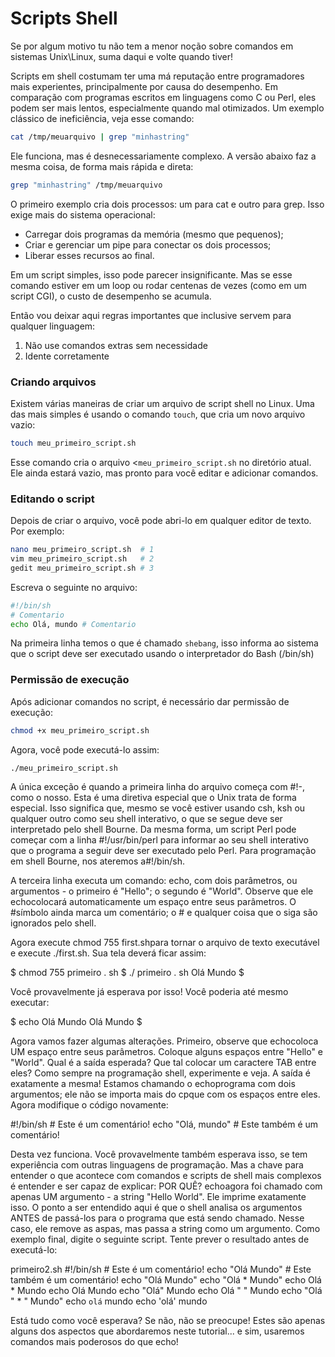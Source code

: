 # Scripts Shell

Se por algum motivo tu não tem a menor noção sobre comandos em sistemas Unix\Linux, suma daqui e volte quando tiver!

Scripts em shell costumam ter uma má reputação entre programadores mais experientes, principalmente por causa do desempenho. Em comparação com programas escritos em linguagens como C ou Perl, eles podem ser mais lentos, especialmente quando mal otimizados. Um exemplo clássico de ineficiência, veja esse comando:

```sh
cat /tmp/meuarquivo | grep "minhastring"
```

Ele funciona, mas é desnecessariamente complexo. A versão abaixo faz a mesma coisa, de forma mais rápida e direta:

```sh
grep "minhastring" /tmp/meuarquivo
```

O primeiro exemplo cria dois processos: um para cat e outro para grep. Isso exige mais do sistema operacional:
- Carregar dois programas da memória (mesmo que pequenos);
- Criar e gerenciar um pipe para conectar os dois processos;
- Liberar esses recursos ao final.

Em um script simples, isso pode parecer insignificante. Mas se esse comando estiver em um loop ou rodar centenas de vezes (como em um script CGI), o custo de desempenho se acumula.

Então vou deixar aqui regras importantes que inclusive servem para qualquer linguagem: 

1. Não use comandos extras sem necessidade
2. Idente corretamente

### Criando arquivos

Existem várias maneiras de criar um arquivo de script shell no Linux. Uma das mais simples é usando o comando <code>touch</code>, que cria um novo arquivo vazio:

```sh
touch meu_primeiro_script.sh
```

Esse comando cria o arquivo <<code>meu_primeiro_script.sh</code> no diretório atual. Ele ainda estará vazio, mas pronto para você editar e adicionar comandos.

### Editando o script

Depois de criar o arquivo, você pode abri-lo em qualquer editor de texto. Por exemplo:

```sh
nano meu_primeiro_script.sh  # 1
vim meu_primeiro_script.sh   # 2
gedit meu_primeiro_script.sh # 3
```

Escreva o seguinte no arquivo:

```sh
#!/bin/sh
# Comentario
echo Olá, mundo # Comentario
```

Na primeira linha temos o que é chamado <code>shebang</code>, isso informa ao sistema que o script deve ser executado usando o interpretador do Bash (/bin/sh)

### Permissão de execução

Após adicionar comandos no script, é necessário dar permissão de execução:

```sh
chmod +x meu_primeiro_script.sh
```

Agora, você pode executá-lo assim:

```sh
./meu_primeiro_script.sh
```

A única exceção é quando a primeira linha do arquivo começa com #!-, como o nosso. Esta é uma diretiva especial que o Unix trata de forma especial. Isso significa que, mesmo se você estiver usando csh, ksh ou qualquer outro como seu shell interativo, o que se segue deve ser interpretado pelo shell Bourne.
Da mesma forma, um script Perl pode começar com a linha #!/usr/bin/perl para informar ao seu shell interativo que o programa a seguir deve ser executado pelo Perl. Para programação em shell Bourne, nos ateremos a#!/bin/sh.

A terceira linha executa um comando: echo, com dois parâmetros, ou argumentos - o primeiro é "Hello"; o segundo é "World".
Observe que ele echocolocará automaticamente um espaço entre seus parâmetros.
O #símbolo ainda marca um comentário; o # e qualquer coisa que o siga são ignorados pelo shell.

Agora execute chmod 755 first.shpara tornar o arquivo de texto executável e execute ./first.sh.
Sua tela deverá ficar assim:

$ chmod 755 primeiro . sh $ ./ primeiro . sh Olá Mundo $ 

 
Você provavelmente já esperava por isso! Você poderia até mesmo executar:

$ echo Olá Mundo Olá Mundo $  
 
 Agora vamos fazer algumas alterações.
Primeiro, observe que echocoloca UM espaço entre seus parâmetros. Coloque alguns espaços entre "Hello" e "World". Qual é a saída esperada? Que tal colocar um caractere TAB entre eles?
Como sempre na programação shell, experimente e veja.
A saída é exatamente a mesma! Estamos chamando o echoprograma com dois argumentos; ele não se importa mais do cpque com os espaços entre eles. Agora modifique o código novamente:

#!/bin/sh # Este é um comentário! echo "Olá, mundo" # Este também é um comentário!
        
Desta vez funciona. Você provavelmente também esperava isso, se tem experiência com outras linguagens de programação. Mas a chave para entender o que acontece com comandos e scripts de shell mais complexos é entender e ser capaz de explicar: POR QUÊ?
echoagora foi chamado com apenas UM argumento - a string "Hello World". Ele imprime exatamente isso.
O ponto a ser entendido aqui é que o shell analisa os argumentos ANTES de passá-los para o programa que está sendo chamado. Nesse caso, ele remove as aspas, mas passa a string como um argumento.
Como exemplo final, digite o seguinte script. Tente prever o resultado antes de executá-lo:

primeiro2.sh
#!/bin/sh # Este é um comentário! echo "Olá Mundo" # Este também é um comentário! echo "Olá Mundo" echo "Olá * Mundo" echo Olá * Mundo echo Olá Mundo echo "Olá" Mundo echo Olá " " Mundo echo "Olá " * " Mundo" echo `olá` mundo echo 'olá' mundo
 
Está tudo como você esperava? Se não, não se preocupe! Estes são apenas alguns dos aspectos que abordaremos neste tutorial... e sim, usaremos comandos mais poderosos do que echo!